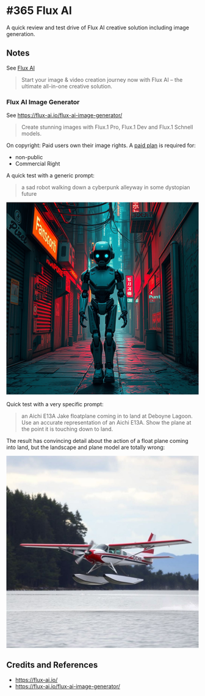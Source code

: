 # #365 Flux AI

A quick review and test drive of Flux AI creative solution including image generation.

## Notes

See [Flux AI](https://flux-ai.io/)

> Start your image & video creation journey now with Flux AI – the ultimate all-in-one creative solution.

### Flux AI Image Generator

See <https://flux-ai.io/flux-ai-image-generator/>

> Create stunning images with Flux.1 Pro, Flux.1 Dev and Flux.1 Schnell models.

On copyright: Paid users own their image rights. A [paid plan](https://flux-ai.io/pricing/) is required for:

* non-public
* Commercial Right

A quick test with a generic prompt:

> a sad robot walking down a cyberpunk alleyway in some dystopian future

![fux-sad-robot](./assets/flux-sad-robot.jpg)

Quick test with a very specific prompt:

> an Aichi E13A Jake floatplane coming in to land at Deboyne Lagoon. Use an accurate representation of an Aichi E13A. Show the plane at the point it is touching down to land.

The result has convincing detail about the action of a float plane coming into land, but the landscape and plane model are totally wrong:

![flux-aichi](./assets/flux-aichi.jpg)

## Credits and References

* <https://flux-ai.io/>
* <https://flux-ai.io/flux-ai-image-generator/>
